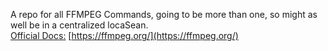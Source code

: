 A repo for all FFMPEG Commands, going to be more than one, so might as well be in a centralized locaSean.</br>
[Official Docs:](https://ffmpeg.org/documentation.html) [https://ffmpeg.org/](https://ffmpeg.org/)
